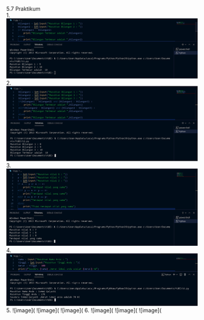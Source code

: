 5.7 Praktikum\
1.
![image](https://github.com/IsmedQalyubi/2.Tugas-Praktikum-python-II/blob/main/11.PNG) 
2.
![image](https://github.com/IsmedQalyubi/2.Tugas-Praktikum-python-II/blob/main/12.PNG) 
3.
![image](https://github.com/IsmedQalyubi/2.Tugas-Praktikum-python-II/blob/main/13.PNG) 
4.
![image](https://github.com/IsmedQalyubi/2.Tugas-Praktikum-python-II/blob/main/14.PNG) 
5.
![image](
![image](
![image](
6.
![image](
![image](
![image](
